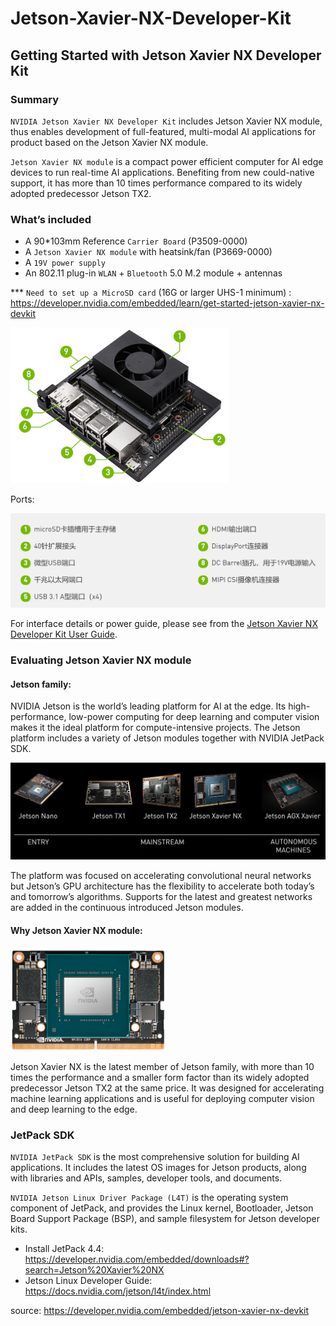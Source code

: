 # Jetson-Xavier-NX-Developer-Kit
## Getting Started with Jetson Xavier NX Developer Kit

### Summary

`NVIDIA Jetson Xavier NX Developer Kit` includes Jetson Xavier NX module, thus enables development of full-featured, multi-modal AI applications for product based on the Jetson Xavier NX module. 

`Jetson Xavier NX module` is a compact power efficient computer for AI edge devices to run real-time AI applications. Benefiting from new could-native support, it has more than 10 times performance compared to its widely adopted predecessor Jetson TX2.


### What’s included

* A 90*103mm Reference `Carrier Board` (P3509-0000)
*	A `Jetson Xavier NX module` with heatsink/fan (P3669-0000)
*	A `19V power supply`
*	An 802.11 plug-in `WLAN` + `Bluetooth` 5.0 M.2 module + antennas

*** `Need to set up a MicroSD card` (16G or larger UHS-1 minimum) : https://developer.nvidia.com/embedded/learn/get-started-jetson-xavier-nx-devkit

<img src="https://github.com/zhanghan4521/Jetson-Xavier-NX-Developer-Kit/raw/master/2020-09-03T00_38_34.png" width="350">

Ports:

<img src="https://github.com/zhanghan4521/Jetson-Xavier-NX-Developer-Kit/raw/master/2020-09-03T00_39_10.png" width="600">

For interface details or power guide, please see from the [Jetson Xavier NX Developer Kit User Guide](https://developer.nvidia.com/embedded/downloads#?search=Jetson%20Xavier%20NX%20Developer%20Kit%20User%20Guide).


### Evaluating Jetson Xavier NX module

#### Jetson family:

NVIDIA Jetson is the world’s leading platform for AI at the edge. Its high-performance, low-power computing for deep learning and computer vision makes it the ideal platform for compute-intensive projects. The Jetson platform includes a variety of Jetson modules together with NVIDIA JetPack SDK. 

<img src="https://github.com/zhanghan4521/Jetson-Xavier-NX-Developer-Kit/raw/master/2020-09-03T01_00_57.png" width="600">

The platform was focused on accelerating convolutional neural networks but Jetson’s GPU architecture has the flexibility to accelerate both today’s and tomorrow’s algorithms. Supports for the latest and greatest networks are added in the continuous introduced Jetson modules.

#### Why Jetson Xavier NX module:

<img src="https://github.com/zhanghan4521/Jetson-Xavier-NX-Developer-Kit/raw/master/2020-09-04T03_38_45.png" width="250">

Jetson Xavier NX is the latest member of Jetson family, with more than 10 times the performance and a smaller form factor than its widely adopted predecessor Jetson TX2 at the same price. It was designed for accelerating machine learning applications and is useful for deploying computer vision and deep learning to the edge. 


### JetPack SDK

`NVIDIA JetPack SDK` is the most comprehensive solution for building AI applications. It includes the latest OS images for Jetson products, along with libraries and APIs, samples, developer tools, and documents.

`NVIDIA Jetson Linux Driver Package (L4T)` is the operating system component of JetPack, and provides the Linux kernel, Bootloader, Jetson Board Support Package (BSP), and sample filesystem for Jetson developer kits.

* Install JetPack 4.4:
https://developer.nvidia.com/embedded/downloads#?search=Jetson%20Xavier%20NX
*	Jetson Linux Developer Guide: 
https://docs.nvidia.com/jetson/l4t/index.html

source: https://developer.nvidia.com/embedded/jetson-xavier-nx-devkit
